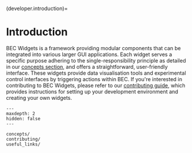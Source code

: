 (developer.introduction)=
# Introduction
BEC Widgets is a framework providing modular components that can be integrated into various larger GUI applications. Each widget serves a specific purpose adhering to the single-responsibility principle as detailed in our [concepts section](developer.concepts), and offers a straightforward, user-friendly interface.
These widgets provide data visualisation tools and experimental control interfaces by triggering actions within BEC. 
If you're interested in contributing to BEC Widgets, please refer to our [contributing guide](developer.contributing), which provides instructions for setting up your development environment and creating your own widgets.

```{toctree}
---
maxdepth: 2
hidden: false
---

concepts/
contributing/
useful_links/
```